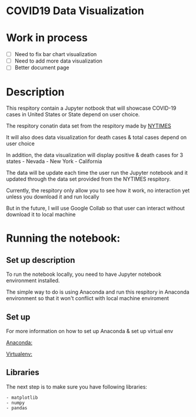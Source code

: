# COVID19 Data Visualization

# Work in process

- [ ] Need to fix bar chart visualization
- [ ] Need to add more data visualization
- [ ] Better document page

# Description

This respitory contain a Jupyter notbook that will showcase COVID-19 cases in United States or State depend on user choice. 

The respitory conatin data set from the respitory made by [NYTIMES](https://github.com/nytimes/covid-19-data)

It will also does data visualization for death cases & total cases depend on user choice 

In addition, the data visualization will display positive & death cases for 3 states
    - Nevada
    - New York 
    - California

The data will be update each time the user run the Jupyter notebook and it updated through the data set provided from the NYTIMES respitory.

Currently, the respitory only allow you to see how it work, no interaction yet unless you download it and run locally

But in the future, I will use Google Collab so that user can interact without download it to local machine

# Running the notebook:
## Set up description

To run the notebook locally, you need to have Jupyter notebook environment installed.

The simple way to do is using Anaconda and run this respitory in Anaconda environment so that it won't conflict with local machine enviroment 

## Set up

For more information on how to set up Anaconda & set up virtual env

[Anaconda:](https://docs.anaconda.com/anaconda/install/)

[Virtualenv:](https://uoa-eresearch.github.io/eresearch-cookbook/recipe/2014/11/20/conda/) 
## Libraries

The next step is to make sure you have following libraries:

    - matplotlib
    - numpy
    - pandas
